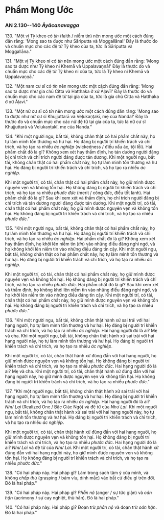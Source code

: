 # Phẩm Mong Ước

### AN 2.130--140 *Āyācanavagga*

130\. "Một vị Tỳ kheo có *tín* (faith / niềm tin) nên mong ước một cách đúng đắn rằng: 'Mong sao ta được như Sāriputta và Moggallāna!' Đây là thước đo và chuẩn mực cho các đệ tử Tỳ kheo của ta, tức là Sāriputta và Moggallāna."

<!--pg-->
131\. "Một vị Tỳ kheo ni có *tín* nên mong ước một cách đúng đắn rằng: 'Mong sao ta được như Tỳ kheo ni Khemā và Uppalavaṇṇā!' Đây là thước đo và chuẩn mực cho các đệ tử Tỳ kheo ni của ta, tức là Tỳ kheo ni Khemā và Uppalavaṇṇā."

<!--pg-->
132\. "Một nam cư sĩ có *tín* nên mong ước một cách đúng đắn rằng: 'Mong sao ta được như gia chủ Citta và Hatthaka ở xứ Āḷavī!' Đây là thước đo và chuẩn mực cho các nam đệ tử tại gia của ta, tức là gia chủ Citta và Hatthaka ở xứ Āḷavī."

<!--pg-->
133\. "Một nữ cư sĩ có *tín* nên mong ước một cách đúng đắn rằng: 'Mong sao ta được như nữ cư sĩ Khujjuttarā và Veḷukaṇṭakī, mẹ của Nanda!' Đây là thước đo và chuẩn mực cho các nữ đệ tử tại gia của ta, tức là nữ cư sĩ Khujjuttarā và Veḷukaṇṭakī, mẹ của Nanda."

<!--pg-->
134\. "Khi một người ngu, bất tài, không chân thật có hai phẩm chất này, họ tự làm mình tổn thương và hư hại. Họ đáng bị người trí khiển trách và chỉ trích, và họ tạo ra nhiều *ác nghiệp* (wickedness / điều xấu ác, tội lỗi). Hai phẩm chất đó là gì? Không xem xét hay thẩm định, họ tán dương người đáng bị chỉ trích và chỉ trích người đáng được tán dương. Khi một người ngu, bất tài, không chân thật có hai phẩm chất này, họ tự làm mình tổn thương và hư hại. Họ đáng bị người trí khiển trách và chỉ trích, và họ tạo ra nhiều *ác nghiệp*.

Khi một người trí, có tài, chân thật có hai phẩm chất này, họ giữ mình được nguyên vẹn và không tổn hại. Họ không đáng bị người trí khiển trách và chỉ trích, và họ tạo ra nhiều *phước đức* (merit / công đức, điều tốt lành). Hai phẩm chất đó là gì? Sau khi xem xét và thẩm định, họ chỉ trích người đáng bị chỉ trích và tán dương người đáng được tán dương. Khi một người trí, có tài, chân thật có hai phẩm chất này, họ giữ mình được nguyên vẹn và không tổn hại. Họ không đáng bị người trí khiển trách và chỉ trích, và họ tạo ra nhiều *phước đức*."

<!--pg-->
135\. "Khi một người ngu, bất tài, không chân thật có hai phẩm chất này, họ tự làm mình tổn thương và hư hại. Họ đáng bị người trí khiển trách và chỉ trích, và họ tạo ra nhiều *ác nghiệp*. Hai phẩm chất đó là gì? Không xem xét hay thẩm định, họ khởi lên niềm tin (*tín*) vào những điều đáng nghi ngờ, và họ không khởi lên niềm tin vào những điều đáng tin cậy. Khi một người ngu, bất tài, không chân thật có hai phẩm chất này, họ tự làm mình tổn thương và hư hại. Họ đáng bị người trí khiển trách và chỉ trích, và họ tạo ra nhiều *ác nghiệp*.

Khi một người trí, có tài, chân thật có hai phẩm chất này, họ giữ mình được nguyên vẹn và không tổn hại. Họ không đáng bị người trí khiển trách và chỉ trích, và họ tạo ra nhiều *phước đức*. Hai phẩm chất đó là gì? Sau khi xem xét và thẩm định, họ không khởi lên niềm tin vào những điều đáng nghi ngờ, và họ khởi lên niềm tin vào những điều đáng tin cậy. Khi một người trí, có tài, chân thật có hai phẩm chất này, họ giữ mình được nguyên vẹn và không tổn hại. Họ không đáng bị người trí khiển trách và chỉ trích, và họ tạo ra nhiều *phước đức*."

<!--pg-->
136\. "Khi một người ngu, bất tài, không chân thật hành xử sai trái với hai hạng người, họ tự làm mình tổn thương và hư hại. Họ đáng bị người trí khiển trách và chỉ trích, và họ tạo ra nhiều *ác nghiệp*. Hai hạng người đó là ai? Mẹ và cha. Khi một người ngu, bất tài, không chân thật hành xử sai trái với hai hạng người này, họ tự làm mình tổn thương và hư hại. Họ đáng bị người trí khiển trách và chỉ trích, và họ tạo ra nhiều *ác nghiệp*.

Khi một người trí, có tài, chân thật hành xử đúng đắn với hai hạng người, họ giữ mình được nguyên vẹn và không tổn hại. Họ không đáng bị người trí khiển trách và chỉ trích, và họ tạo ra nhiều *phước đức*. Hai hạng người đó là ai? Mẹ và cha. Khi một người trí, có tài, chân thật hành xử đúng đắn với hai hạng người này, họ giữ mình được nguyên vẹn và không tổn hại. Họ không đáng bị người trí khiển trách và chỉ trích, và họ tạo ra nhiều *phước đức*."

<!--pg-->
137\. "Khi một người ngu, bất tài, không chân thật hành xử sai trái với hai hạng người, họ tự làm mình tổn thương và hư hại. Họ đáng bị người trí khiển trách và chỉ trích, và họ tạo ra nhiều *ác nghiệp*. Hai hạng người đó là ai? *Như Lai* (Realized One / Bậc Giác Ngộ) và đệ tử của *Như Lai*. Khi một người ngu, bất tài, không chân thật hành xử sai trái với hai hạng người này, họ tự làm mình tổn thương và hư hại. Họ đáng bị người trí khiển trách và chỉ trích, và họ tạo ra nhiều *ác nghiệp*.

Khi một người trí, có tài, chân thật hành xử đúng đắn với hai hạng người, họ giữ mình được nguyên vẹn và không tổn hại. Họ không đáng bị người trí khiển trách và chỉ trích, và họ tạo ra nhiều *phước đức*. Hai hạng người đó là ai? *Như Lai* và đệ tử của *Như Lai*. Khi một người trí, có tài, chân thật hành xử đúng đắn với hai hạng người này, họ giữ mình được nguyên vẹn và không tổn hại. Họ không đáng bị người trí khiển trách và chỉ trích, và họ tạo ra nhiều *phước đức*."

<!--pg-->
138\. "Có hai pháp này. Hai pháp gì? Làm trong sạch tâm ý của mình, và không *chấp thủ* (grasping / bám víu, dính mắc) vào bất cứ điều gì trên đời. Đó là hai pháp."

<!--pg-->
139\. "Có hai pháp này. Hai pháp gì? *Phẫn nộ* (anger / sự tức giận) và *oán hận* (acrimony / sự cay nghiệt, thù hằn). Đó là hai pháp."

<!--pg-->
140\. "Có hai pháp này. Hai pháp gì? Đoạn trừ *phẫn nộ* và đoạn trừ *oán hận*. Đó là hai pháp."

<!--pg-->
